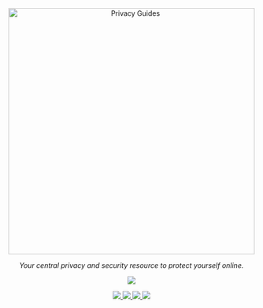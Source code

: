 <div align="center">

<a href="https://www.privacyguides.org/">
    <picture>
      <source media="(prefers-color-scheme: dark)" srcset="https://raw.githubusercontent.com/privacyguides/brand/67166ed8b641d8ac1837d0b75329e02ed4056704/logos/svg/logo/privacy-guides-logo-dark.svg">
      <img alt="Privacy Guides" width="500px" src="https://raw.githubusercontent.com/privacyguides/brand/67166ed8b641d8ac1837d0b75329e02ed4056704/logos/svg/logo/privacy-guides-logo.svg">
    </picture>
</a>

<p>
    <em>Your central privacy and security resource to protect yourself online.</em>
</p>

<p>
    <a href="https://github.com/sponsors/privacyguides#sponsors">
        <img src="https://img.shields.io/github/sponsors/privacyguides">
    </a>
</p>

<p>
    <a href="https://www.reddit.com/r/PrivacyGuides/">
        <img src="https://img.shields.io/reddit/subreddit-subscribers/PrivacyGuides?label=Subscribe%20to%20r%2FPrivacyGuides&style=social">
    </a>
    <a href="https://mastodon.social/@privacyguides">
        <img src="https://img.shields.io/mastodon/follow/107604420394178246?style=social">
    </a>
    <a href="https://twitter.com/privacy_guides">
        <img src="https://img.shields.io/twitter/follow/privacy_guides?style=social">
    </a>
    <a href="https://github.com/privacyguides/privacyguides.org/stargazers">
        <img src="https://img.shields.io/github/stars/privacyguides?style=social">
    </a>
</p>

</div>
